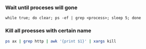 ### Wait until proceses will gone
```
while true; do clear; ps -ef | grep <process>; sleep 5; done
```

### Kill all proesses with certain name
```bash
ps ax | grep http | awk '{print $1}' | xargs kill
```